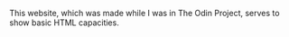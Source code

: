 This website, which was made while I was in The Odin Project, serves to show basic HTML capacities.
